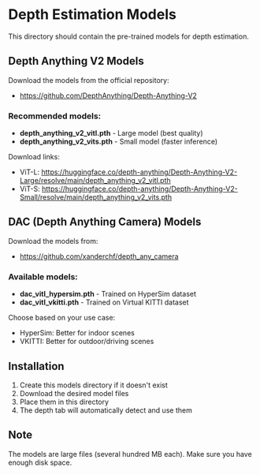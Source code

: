 # Depth Estimation Models

This directory should contain the pre-trained models for depth estimation.

## Depth Anything V2 Models

Download the models from the official repository:
- https://github.com/DepthAnything/Depth-Anything-V2

### Recommended models:
- **depth_anything_v2_vitl.pth** - Large model (best quality)
- **depth_anything_v2_vits.pth** - Small model (faster inference)

Download links:
- ViT-L: https://huggingface.co/depth-anything/Depth-Anything-V2-Large/resolve/main/depth_anything_v2_vitl.pth
- ViT-S: https://huggingface.co/depth-anything/Depth-Anything-V2-Small/resolve/main/depth_anything_v2_vits.pth

## DAC (Depth Anything Camera) Models

Download the models from:
- https://github.com/xanderchf/depth_any_camera

### Available models:
- **dac_vitl_hypersim.pth** - Trained on HyperSim dataset
- **dac_vitl_vkitti.pth** - Trained on Virtual KITTI dataset

Choose based on your use case:
- HyperSim: Better for indoor scenes
- VKITTI: Better for outdoor/driving scenes

## Installation

1. Create this models directory if it doesn't exist
2. Download the desired model files
3. Place them in this directory
4. The depth tab will automatically detect and use them

## Note

The models are large files (several hundred MB each). Make sure you have enough disk space.